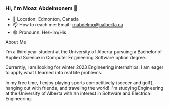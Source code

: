 ### Hi, I'm Moaz Abdelmonem 👋



- 📍 Location: Edmonton, Canada
- 📫 How to reach me: Email- mabdelmo@ualberta.ca
- 😄 Pronouns: He/Him/His

About Me

I'm a third year student at the University of Alberta pursuing a Bachelor of Applied Science in Computer Engineering Software option degree.

Currently, I am looking for winter 2023 Engineering internships. 
I am eager to apply what I learned into real life problems.

In my free time, I enjoy playing sports competitively (soccer and golf), hanging out with friends, and traveling the world! 
I'm studying Engineering at the University of Alberta with an interest in Software and Electrical Engineering.

